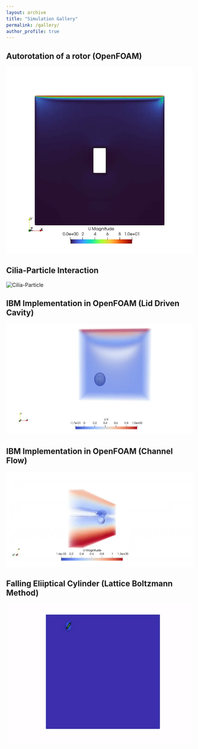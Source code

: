 ```yaml
---
layout: archive
title: "Simulation Gallery"
permalink: /gallery/
author_profile: true
---
```


<div class="simulation-gallery">
  <div class="simulation-item">
    <div class="simulation-animation">
      <h2>Autorotation of a rotor (OpenFOAM)</h2>
      <img src="/images/cfd_gallery/inducedRotor2D.webp" alt="Rotor Autorotation" loading="lazy">
    </div>
  </div>
  
  <div class="simulation-item">
    <div class="simulation-animation">
      <h2>Cilia-Particle Interaction</h2>
      <img src="/images/cfd_gallery/ibm_ellipse.webp" alt="Cilia-Particle" loading="lazy">
    </div>
    <div class="simulation-description">
      <!--<p><strong>Parameters:</strong></p>
      <ul>
        <li>Reynolds Number: 10000</li>
        <li>Grid Resolution: 256 x 256</li>
        <li>Time Step: 0.001s</li>
      </ul>
      <p>Cilia-Particle interaction</p>-->
    </div>
  </div>

  <div class="simulation-item">
    <div class="simulation-animation">
      <h2>IBM Implementation in OpenFOAM (Lid Driven Cavity)</h2>
      <img src="/images/cfd_gallery/3d_particle.webp" alt="IBM LDC" loading="lazy">
    </div>
  </div>
  
  <div class="simulation-item">
    <div class="simulation-animation">
      <h2>IBM Implementation in OpenFOAM (Channel Flow)</h2>
      <img src="/images/cfd_gallery/channel_particle.webp" alt="Channel FLow" loading="lazy">
    </div>
  </div>
  
  <div class="simulation-item">
    <div class="simulation-animation">
      <h2>Falling Eliiptical Cylinder (Lattice Boltzmann Method) </h2>
      <img src="/images/cfd_gallery/lbm.gif" alt="Channel FLow" loading="lazy">
    </div>
  </div>

</div>
